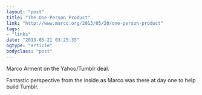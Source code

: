 ```yaml
---
layout: "post"
title: "The One-Person Product"
link: "http://www.marco.org/2013/05/20/one-person-product"
tags: 
- "links"
date: "2013-05-21 03:25:35"
ogtype: "article"
bodyclass: "post"
---
```


Marco Arment on the Yahoo/Tumblr deal.

Fantastic perspective from the inside as Marco was there at day one to help build Tumblr.